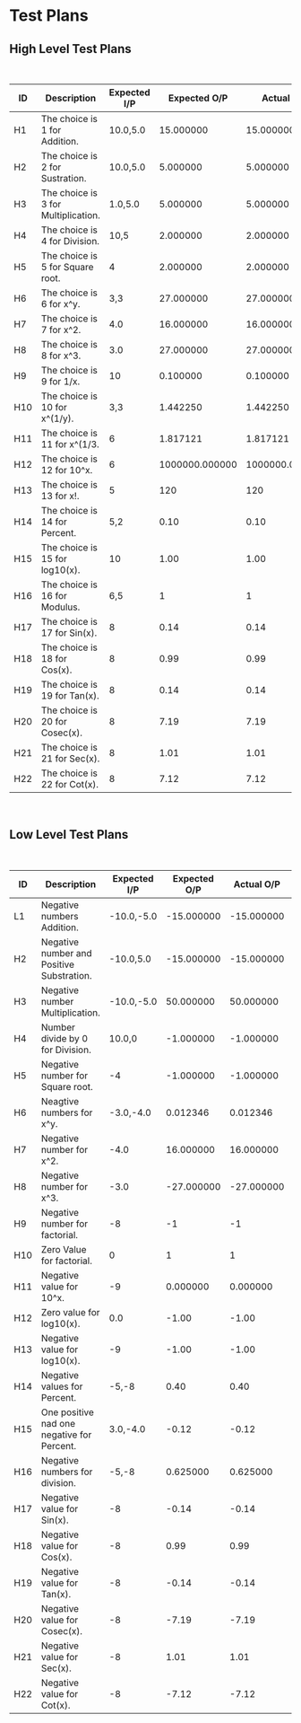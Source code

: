 <h1> Test Plans </h1>
<h2> High Level Test Plans </h2>
<br>

|      ID       |                   Description                |     Expected I/P       |   Expected O/P    |  Actual O/P  |     Type        |      Status     |
| ------------- | ---------------------------------------      | ---------------------  | ----------------  | ------------ | --------------- | --------------  |
|      H1       |          The choice is 1 for Addition.       |       10.0,5.0         |     15.000000     |   15.000000  |  Requirement    |     Success     |
|      H2       |          The choice is 2 for Sustration.     |       10.0,5.0         |      5.000000     |    5.000000  |  Requirement    |     Success     |
|      H3       |          The choice is 3 for Multiplication. |       1.0,5.0          |      5.000000     |    5.000000  |  Requirement    |     Success     |
|      H4       |          The choice is 4 for Division.       |       10,5             |      2.000000     |    2.000000  |  Requirement    |     Success     |
|      H5       |          The choice is 5 for Square root.    |       4                |      2.000000     |    2.000000  |  Requirement    |     Success     |
|      H6       |          The choice is 6 for x^y.            |       3,3              |     27.000000     |   27.000000  |  Requirement    |     Success     |
|      H7       |          The choice is 7 for x^2.            |       4.0              |     16.000000     |   16.000000  |  Requirement    |     Success     |
|      H8       |          The choice is 8 for x^3.            |       3.0              |     27.000000     |   27.000000  |  Requirement    |     Success     |
|      H9       |          The choice is 9 for 1/x.            |       10               |      0.100000     |    0.100000  |  Requirement    |     Success     |
|      H10      |          The choice is 10 for x^(1/y).       |       3,3              |      1.442250     |    1.442250  |  Requirement    |     Success     |
|      H11      |          The choice is 11 for x^(1/3.        |        6               |      1.817121     |    1.817121  |  Requirement    |     Success     |
|      H12      |          The choice is 12 for 10^x.          |        6               |  1000000.000000   | 1000000.000000| Requirement    |     Success     |
|      H13      |          The choice is 13 for x!.            |        5               |        120        |     120      |  Requirement    |     Success     |
|      H14      |          The choice is 14 for Percent.       |       5,2              |        0.10       |     0.10     |  Requirement    |     Success     |
|      H15      |          The choice is 15 for log10(x).      |       10               |        1.00       |     1.00     |  Requirement    |     Success     |
|      H16      |          The choice is 16 for Modulus.       |       6,5              |          1        |       1      |  Requirement    |     Success     |
|      H17      |          The choice is 17 for Sin(x).        |        8               |        0.14       |     0.14     |  Requirement    |     Success     |
|      H18      |          The choice is 18 for Cos(x).        |        8               |        0.99       |     0.99     |  Requirement    |     Success     |
|      H19      |          The choice is 19 for Tan(x).        |        8               |        0.14       |     0.14     |  Requirement    |     Success     |
|      H20      |          The choice is 20 for Cosec(x).      |        8               |        7.19       |     7.19     |  Requirement    |     Success     |
|      H21      |          The choice is 21 for Sec(x).        |        8               |        1.01       |     1.01     |  Requirement    |     Success     |
|      H22      |          The choice is 22 for Cot(x).        |        8               |        7.12       |     7.12     |  Requirement    |     Success     |

<br>




<h2> Low Level Test Plans </h2> 
<br>

|      ID       |                   Description                |     Expected I/P       |   Expected O/P    |  Actual O/P  |     Type        |      Status     |
| ------------- | ---------------------------------------      | ---------------------  | ----------------  | ------------ | --------------- | --------------  |
|      L1       |          Negative numbers Addition.          |       -10.0,-5.0       |     -15.000000    |   -15.000000 |  Requirement    |     Success     |
|      H2       |          Negative number and Positive Substration.|    -10.0,5.0      |      -15.000000   |   -15.000000 |  Requirement    |     Success     |
|      H3       |          Negative number Multiplication.     |       -10.0,-5.0       |      50.000000    |    50.000000 |  Requirement    |     Success     |
|      H4       |          Number divide by 0 for Division.    |        10.0,0          |      -1.000000    |    -1.000000 |  Scenario       |     Success     |
|      H5       |          Negative number for Square root.    |        -4              |      -1.000000    |    -1.000000 |  Scenario       |     Success     |
|      H6       |          Neagtive numbers for x^y.           |       -3.0,-4.0        |      0.012346     |     0.012346 |  Requirement    |     Success     |
|      H7       |          Negative number for x^2.            |       -4.0             |      16.000000    |    16.000000 |  Requirement    |     Success     |
|      H8       |          Negative number for x^3.            |       -3.0             |     -27.000000    |   -27.000000 |  Requirement    |     Success     |
|      H9       |          Negative number for factorial.      |       -8               |        -1         |     -1       |  Scenario       |     Success     |
|      H10      |          Zero Value for factorial.           |        0               |         1         |      1       |  Scenario       |     Success     |
|      H11      |          Negative value for 10^x.            |        -9              |      0.000000     |    0.000000  |  Scenario       |     Success     |
|      H12      |          Zero value for log10(x).            |        0.0             |       -1.00       |    -1.00     |  Scenario       |     Success     |
|      H13      |          Negative value for log10(x).        |        -9              |       -1.00       |    -1.00     |  Scenario       |     Success     |
|      H14      |          Negative values for Percent.        |       -5,-8            |        0.40       |     0.40     |  Requirement    |     Success     |
|      H15      |          One positive nad one negative for Percent.|  3.0,-4.0        |        -0.12      |    -0.12     |  Requirement    |     Success     |
|      H16      |          Negative numbers for division.      |       -5,-8            |       0.625000    |    0.625000  |  Requirement    |     Success     |
|      H17      |          Negative value for Sin(x).          |        -8              |        -0.14      |     -0.14    |  Requirement    |     Success     |
|      H18      |          Negative value for Cos(x).          |        -8              |        0.99       |     0.99     |  Requirement    |     Success     |
|      H19      |          Negative value for Tan(x).          |        -8              |        -0.14      |     -0.14    |  Requirement    |     Success     |
|      H20      |          Negative value for Cosec(x).        |        -8              |        -7.19      |     -7.19    |  Requirement    |     Success     |
|      H21      |          Negative value for Sec(x).          |        -8              |        1.01       |     1.01     |  Requirement    |     Success     |
|      H22      |          Negative value for Cot(x).          |        -8              |        -7.12      |     -7.12    |  Requirement    |     Success     |

<br>
